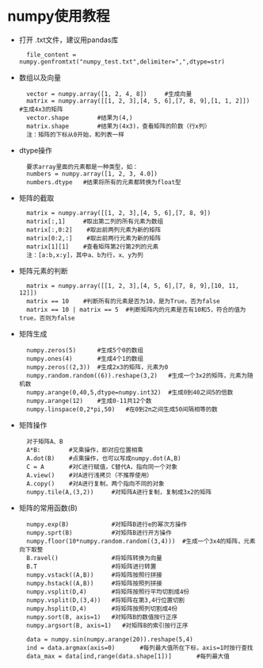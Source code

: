 # numpy使用教程
* 打开 .txt文件，建议用pandas库

        file_content = numpy.genfromtxt("numpy_test.txt",delimiter=",",dtype=str)

* 数组以及向量

        vector = numpy.array([1, 2, 4, 8])     #生成向量
        matrix = numpy.array([[1, 2, 3],[4, 5, 6],[7, 8, 9],[1, 1, 2]])      #生成4x3的矩阵
        vector.shape        #结果为(4,)
        matrix.shape        #结果为(4x3)，查看矩阵的阶数（行x列）
        注：矩阵的下标从0开始，和列表一样
         
* dtype操作

        要求array里面的元素都是一种类型，如：
        numbers = numpy.array([1, 2, 3, 4.0])
        numbers.dtype   #结果将所有的元素都转换为float型

* 矩阵的截取

        matrix = numpy.array([[1, 2, 3],[4, 5, 6],[7, 8, 9])
        matrix[:,1]     #取出第二列的所有元素为数组
        matrix[:,0:2]    #取出前两列元素为新的矩阵
        matrix[0:2,:]    #取出前两行元素为新的矩阵
        matrix[1][1]    #查看矩阵第2行第2列的元素
        注：[a:b,x:y]，其中a、b为行，x、y为列

* 矩阵元素的判断

        matrix = numpy.array([[1, 2, 3],[4, 5, 6],[7, 8, 9],[10, 11, 12]])
        matrix == 10    #判断所有的元素是否为10，是为True，否为false
        matrix == 10 | matrix == 5  #判断矩阵内的元素是否有10和5，符合的值为true，否则为false

* 矩阵生成

        numpy.zeros(5)      #生成5个0的数组
        numpy.ones(4)       #生成4个1的数组
        numpy.zeros((2,3))  #生成2x3的矩阵，元素为0
        numpy.random.random((6)).reshape(3,2)   #生成一个3x2的矩阵，元素为随机数
        numpy.arange(0,40,5,dtype=numpy.int32)  #生成0到40之间5的倍数
        numpy.arange(12)    #生成0-11共12个数
        numpy.linspace(0,2*pi,50)   #在0到2π之间生成50间隔相等的数

* 矩阵操作

        对于矩阵A、B
        A*B:        #叉乘操作，即对应位置相乘
        A.dot(B)    #点乘操作，也可以写成numpy.dot(A,B)
        C = A       #对C进行赋值，C替代A，指向同一个对象
        A.view()    #对A进行浅拷贝（不推荐使用）
        A.copy()    #对A进行复制，两个指向不同的对象
        numpy.tile(A,(3,2))     #对矩阵A进行复制，复制成3x2的矩阵
        
* 矩阵的常用函数(B)

        numpy.exp(B)            #对矩阵B进行e的幂次方操作
        numpy.sprt(B)           #对矩阵B进行开方操作
        numpy.floor(10*numpy.random.random((3,4)))  #生成一个3x4的矩阵，元素向下取整
        B.ravel()               #将矩阵转换为向量
        B.T                     #将矩阵进行转置
        numpy.vstack((A,B))     #将矩阵按照行拼接
        numpy.hstack((A,B))     #将矩阵按照列拼接
        numpy.vsplit(D,4)       #将矩阵按照行平均切割成4份
        numpy.vsplit(D,(3,4))   #将矩阵在第3,4行位置切割
        numpy.hsplit(D,4)       #将矩阵按照列切割成4份
        numpy.sort(B, axis=1)   #对矩阵B的数值按行正序
        numpy.argsort(B, axis=1)   #对矩阵B的索引按行正序
        
        data = numpy.sin(numpy.arange(20)).reshape(5,4)      
        ind = data.argmax(axis=0)       #每列最大值所在下标，axis=1时按行查找 
        data_max = data[ind,range(data.shape[1])]       #每列最大值

